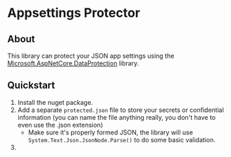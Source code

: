 # Appsettings Protector

## About

This library can protect your JSON app settings using the [Microsoft.AspNetCore.DataProtection](https://www.nuget.org/packages/Microsoft.AspNetCore.DataProtection/) library.

## Quickstart

1. Install the nuget package.
1. Add a separate `protected.json` file to store your secrets or confidential information (you can name the file anything really, you don't have to even use the .json extension)
    - Make sure it's properly formed JSON, the library will use `System.Text.Json.JsonNode.Parse()` to do some basic validation.
1. 